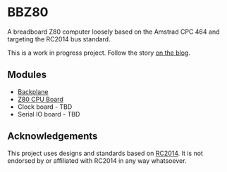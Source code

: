 # BBZ80

A breadboard Z80 computer loosely based on the Amstrad CPC 464 and targeting the RC2014 bus standard.

This is a work in progress project. Follow the story [on the blog](https://www.evolutional.co.uk/categories/bbz80/).

## Modules

- [Backplane](./docs/backplane/README.md)
- [Z80 CPU Board](./docs/z80-board/README.md)
- Clock board - TBD
- Serial IO board - TBD

## Acknowledgements

This project uses designs and standards based on [RC2014](https://rc2014.co.uk). It is not endorsed by or affiliated with RC2014 in any way whatsoever.
